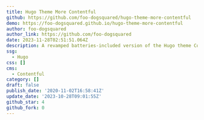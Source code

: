 ```yaml
---
title: Hugo Theme More Contentful
github: https://github.com/foo-dogsquared/hugo-theme-more-contentful
demo: https://foo-dogsquared.github.io/hugo-theme-more-contentful
author: foo-dogsquared
author_link: https://github.com/foo-dogsquared
date: 2023-11-28T02:51:51.064Z
description: A revamped batteries-included version of the Hugo theme Contentful.
ssg:
  - Hugo
css: []
cms:
  - Contentful
category: []
draft: false
publish_date: '2020-11-02T16:58:41Z'
update_date: '2023-10-28T09:01:55Z'
github_star: 4
github_fork: 0
---
```

